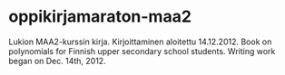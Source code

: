 oppikirjamaraton-maa2
=====================

Lukion MAA2-kurssin kirja. Kirjoittaminen aloitettu 14.12.2012.
Book on polynomials for Finnish upper secondary school students. Writing work began on Dec. 14th, 2012.

